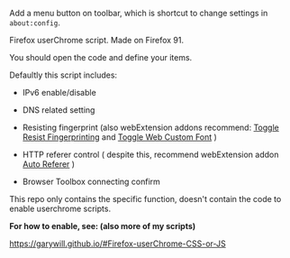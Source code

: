 Add a menu button on toolbar, which is shortcut to change settings in `about:config`.

Firefox userChrome script. Made on Firefox 91.

You should open the code and define your items.

Defaultly this script includes:

- IPv6 enable/disable

- DNS related setting

- Resisting fingerprint (also webExtension addons recommend: [Toggle Resist Fingerprinting](https://github.com/Aaron-P/ToggleResistFingerprinting) and  [Toggle Web Custom Font](https://github.com/garywill/toggleWebCustomFont) )

- HTTP referer control ( despite this, recommend webExtension addon [Auto Referer](https://github.com/garywill/autoreferer) )

- Browser Toolbox connecting confirm



This repo only contains the specific function, doesn't contain the code to enable userchrome scripts.

**For how to enable, see: (also more of my scripts)**

https://garywill.github.io/#Firefox-userChrome-CSS-or-JS
